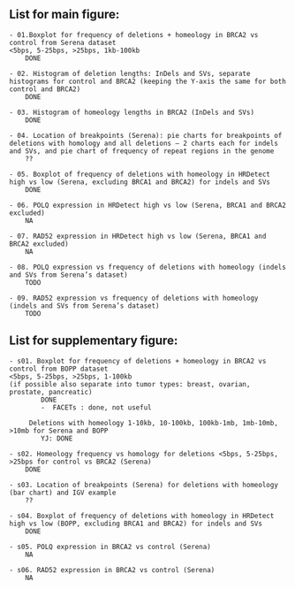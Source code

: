
## List for main figure:

    - 01.Boxplot for frequency of deletions + homeology in BRCA2 vs  control from Serena dataset
    <5bps, 5-25bps, >25bps, 1kb-100kb
        DONE

    - 02. Histogram of deletion lengths: InDels and SVs, separate histograms for control and BRCA2 (keeping the Y-axis the same for both control and BRCA2)
        DONE

    - 03. Histogram of homeology lengths in BRCA2 (InDels and SVs)
        DONE

    - 04. Location of breakpoints (Serena): pie charts for breakpoints of deletions with homology and all deletions – 2 charts each for indels and SVs, and pie chart of frequency of repeat regions in the genome
        ??

    - 05. Boxplot of frequency of deletions with homeology in HRDetect high vs low (Serena, excluding BRCA1 and BRCA2) for indels and SVs
        DONE

    - 06. POLQ expression in HRDetect high vs low (Serena, BRCA1 and BRCA2 excluded)
        NA

    - 07. RAD52 expression in HRDetect high vs low (Serena, BRCA1 and BRCA2 excluded)
        NA

    - 08. POLQ expression vs frequency of deletions with homeology (indels and SVs from Serena’s dataset)
        TODO

    - 09. RAD52 expression vs frequency of deletions with homeology (indels and SVs from Serena’s dataset)
        TODO


## List for supplementary figure:

    - s01. Boxplot for frequency of deletions + homeology in BRCA2 vs control from BOPP dataset
    <5bps, 5-25bps, >25bps, 1-100kb
    (if possible also separate into tumor types: breast, ovarian, prostate, pancreatic)
            DONE
            -  FACETs : done, not useful

         Deletions with homeology 1-10kb, 10-100kb, 100kb-1mb, 1mb-10mb, >10mb for Serena and BOPP
            YJ: DONE

    - s02. Homeology frequency vs homology for deletions <5bps, 5-25bps, >25bps for control vs BRCA2 (Serena)
        DONE

    - s03. Location of breakpoints (Serena) for deletions with homeology (bar chart) and IGV example
        ??

    - s04. Boxplot of frequency of deletions with homeology in HRDetect high vs low (BOPP, excluding BRCA1 and BRCA2) for indels and SVs
        DONE

    - s05. POLQ expression in BRCA2 vs control (Serena)
        NA

    - s06. RAD52 expression in BRCA2 vs control (Serena)
        NA
